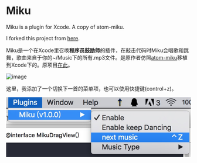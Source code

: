 
# Miku

Miku is a plugin for Xcode. A copy of atom-miku.

I forked this project from [here](https://github.com/poboke/Miku).

Miku是一个在Xcode里召唤**程序员鼓励师**的插件，在敲击代码时Miku会唱歌和跳舞，歌曲来自于你的~/Music下的所有.mp3文件。是原作者仿照[atom-miku](https://github.com/sunqibuhuake/atom-miku)移植到Xcode下的。原项目[在此](https://github.com/poboke/Miku)。

![image](./Screenshots/about.png)

这里，我添加了一个切换下一首的菜单项，也可以使用快捷键(control+z)。

![image](./Screenshots/menu.png)

